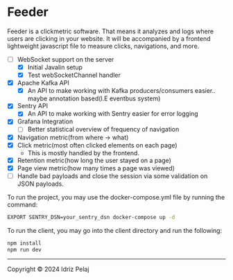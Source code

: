 # Feeder

Feeder is a clickmetric software. That means it analyzes and logs where users are clicking in your website.
It will be accompanied by a frontend lightweight javascript file to measure clicks, navigations, and more.

- [ ] WebSocket support on the server
  - [x] Initial Javalin setup
  - [x] Test webSocketChannel handler
- [x] Apache Kafka API
  - [x] An API to make working with Kafka producers/consumers easier.. maybe annotation based(I.E eventbus system)
- [x] Sentry API
  - [x] An API to make working with Sentry easier for error logging
- [x] Grafana Integration
  - [ ] Better statistical overview of frequency of navigation
- [x] Navigation metric(from where $\to$ what)
- [x] Click metric(most often clicked elements on each page)
  - This is mostly handled by the frontend.
- [x] Retention metric(how long the user stayed on a page)
- [x] Page view metric(how many times a page was viewed)
- [ ] Handle bad payloads and close the session via some validation on JSON payloads.

To run the project, you may use the docker-compose.yml file by running the command:

```bash
EXPORT SENTRY_DSN=your_sentry_dsn docker-compose up -d
```

To run the client, you may go into the client directory and run the following:

```bash
npm install
npm run dev
```

---
Copyright &copy; 2024 Idriz Pelaj